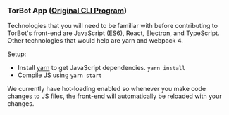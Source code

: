 ### TorBot App ([Original CLI Program](https://github.com/DedSecInside/TorBot))

Technologies that you will need to be familiar with before contributing to TorBot's front-end are JavaScript (ES6), React, Electron, and TypeScript. Other technologies that would help are yarn and webpack 4. 

Setup:
  - Install [yarn](https://yarnpkg.com/en/) to get JavaScript dependencies. `yarn install`
  - Compile JS using `yarn start`

We currently have hot-loading enabled so whenever you make code changes to JS files, the front-end will automatically be reloaded with your changes. 
